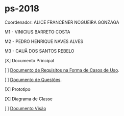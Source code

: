 # ps-2018
Coordenador: ALICE FRANCENER NOGUEIRA GONZAGA

M1 - VINICIUS BARRETO COSTA

M2 - PEDRO HENRIQUE NAVES ALVES

M3 - CAUÃ DOS SANTOS REBELO

[X] Documento Principal

[ ] [Documento de Requisitos na Forma de Casos de Uso](https://goo.gl/vqn85v).

[ ] [Documento de Questões](https://goo.gl/AKxs5M).

[X] Prototipo

[X] Diagrama de Classe

[ ] [Documento Visão]()
